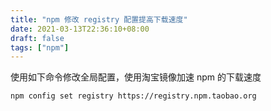 ```yaml
---
title: "npm 修改 registry 配置提高下载速度"
date: 2021-03-13T22:36:10+08:00
draft: false
tags: ["npm"]
---
```


使用如下命令修改全局配置，使用淘宝镜像加速 npm 的下载速度

```bash
npm config set registry https://registry.npm.taobao.org
```
